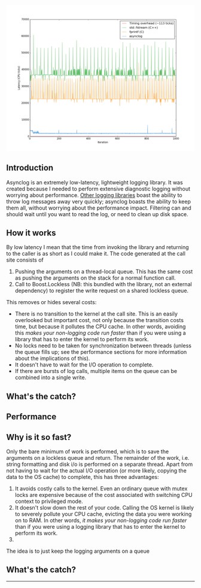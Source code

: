 ![Performance chart](doc/images/performance_periodic_calls.png)

Introduction
------------
Asynclog is an extremely low-latency, lightweight logging library. It
was created because I needed to perform extensive diagnostic logging
without worrying about performance. [Other logging
libraries](http://www.pantheios.org/performance.html) boast the ability
to throw log messages away very quickly; asynclog boasts the ability to
keep them all, without worrying about the performance impact. Filtering
can and should wait until you want to read the log, or need to clean up disk
space.

How it works
------------
By low latency I mean that the time from invoking the library and returning
to the caller is as short as I could make it. The code generated at the
call site consists of
1. Pushing the arguments on a thread-local queue. This has the same cost
   as pushing the arguments on the stack for a normal function call.
2. Call to Boost.Lockless (NB: this bundled with the library, not an
   external dependency) to register the write request on a shared
   lockless queue.

This removes or hides several costs:

* There is no transition to the kernel at the call site. This is an
  easily overlooked but important cost, not only because the transition
  costs time, but because it pollutes the CPU cache. In other words,
  avoiding this *makes your non-logging code run faster* than if you
  were using a library that has to enter the kernel to perform its
  work.
* No locks need to be taken for synchronization between threads (unless
  the queue fills up; see the performance sections for more information
  about the implications of this).
* It doesn't have to wait for the I/O operation to complete.
* If there are bursts of log calls, multiple items on the queue can be
  combined into a single write.

What's the catch?
-----------------


Performance
-----------

Why is it so fast?
------------------

Only the
bare minimum of work is performed, which is to save the arguments on a
lockless queue and return. The remainder of the work, i.e. string
formatting and disk i/o is performed on a separate thread. Apart from
not having to wait for the actual I/O operation (or more likely, copying
the data to the OS cache) to complete, this has three advantages:

1. It avoids costly calls to the kernel. Even an ordinary queue with
   mutex locks are expensive because of the cost associated with
   switching CPU context to privileged mode.
2. It doesn't slow down the rest of your code. Calling the OS kernel is
   likely to severely pollute your CPU cache, evicting the data you were
   working on to RAM. In other words, *it makes your non-logging code
   run faster* than if you were using a logging library that has to
   enter the kernel to perform its work.
3. 

The idea is to
just keep the logging arguments on a queue

What's the catch?
-----------------



------------------
